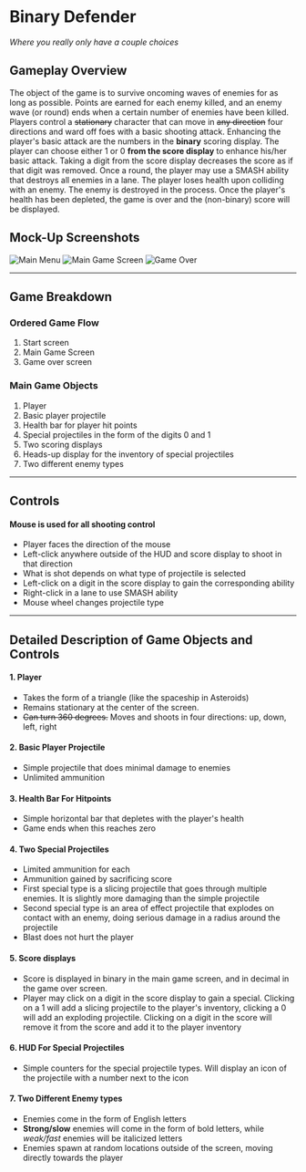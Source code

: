 # Binary Defender
  _Where you really only have a couple choices_

## Gameplay Overview

The object of the game is to survive oncoming waves of enemies for as long as possible. Points are earned for each enemy killed, and an enemy wave (or round) ends when a certain number of enemies have been killed. Players control a ~~stationary~~ character that can move in ~~any direction~~ four directions and ward off foes with a basic shooting attack. Enhancing the player's basic attack are the numbers in the **binary** scoring display. The player can choose either 1 or 0 **from the score display** to enhance his/her basic attack. Taking a digit from the score display decreases the score as if that digit was removed. Once a round, the player may use a SMASH ability that destroys all enemies in a lane. The player loses health upon colliding with an enemy. The enemy is destroyed in the process. Once the player's health has been depleted, the game is over and the (non-binary) score will be displayed.

## Mock-Up Screenshots
   ![Main Menu](http://www-scf.usc.edu/~vegaperk/main%20menu%20screen.jpg "Main Menu")
   ![Main Game Screen](http://www-scf.usc.edu/~vegaperk/game%20screen.jpg "Game Screen")
   ![Game Over](http://www-scf.usc.edu/~vegaperk/game%20over%20screen.jpg "Game Over Screen")

----

## Game Breakdown

### Ordered Game Flow
  1. Start screen
  2. Main Game Screen
  3. Game over screen

### Main Game Objects
  1. Player
  2. Basic player projectile
  3. Health bar for player hit points
  4. Special projectiles in the form of the digits 0 and 1
  5. Two scoring displays
  6. Heads-up display for the inventory of special projectiles
  7. Two different enemy types

----

## Controls
#### Mouse is used for all shooting control
  * Player faces the direction of the mouse
  * Left-click anywhere outside of the HUD and score display to shoot in that direction
  * What is shot depends on what type of projectile is selected
  * Left-click on a digit in the score display to gain the corresponding ability
  * Right-click in a lane to use SMASH ability
  * Mouse wheel changes projectile type

----

## Detailed Description of Game Objects and Controls
####  1. Player
  * Takes the form of a triangle (like the spaceship in Asteroids)
  * Remains stationary at the center of the screen.
  * ~~Can turn 360 degrees.~~ Moves and shoots in four directions: up, down, left, right

####  2. Basic Player Projectile
  * Simple projectile that does minimal damage to enemies
  * Unlimited ammunition

#### 3. Health Bar For Hitpoints
  * Simple horizontal bar that depletes with the player's health
  * Game ends when this reaches zero

####  4. Two Special Projectiles
  * Limited ammunition for each
  * Ammunition gained by sacrificing score
  * First special type is a slicing projectile that goes through multiple enemies. It is slightly more damaging than the simple projectile
  * Second special type is an area of effect projectile that explodes on contact with an enemy, doing serious damage in a radius around the projectile
  * Blast does not hurt the player

####  5. Score displays
  * Score is displayed in binary in the main game screen, and in decimal in the game over screen.
  * Player may click on a digit in the score display to gain a special. Clicking on a 1 will add a slicing projectile to the player's inventory, clicking a 0 will add an exploding projectile. Clicking on a digit in the score will remove it from the score and add it to the player inventory

#### 6. HUD For Special Projectiles
  * Simple counters for the special projectile types. Will display an icon of the projectile with a number next to the icon

####  7. Two Different Enemy types
  * Enemies come in the form of English letters
  * **Strong/slow** enemies will come in the form of bold letters, while _weak/fast_ enemies will be italicized letters
  * Enemies spawn at random locations outside of the screen, moving directly towards the player
